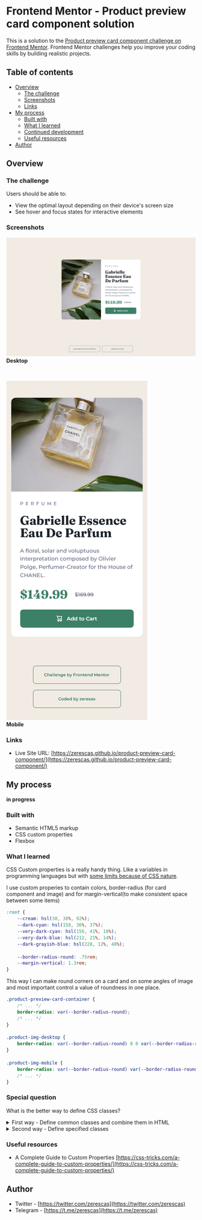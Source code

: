 # Frontend Mentor - Product preview card component solution

This is a solution to the [Product preview card component challenge on Frontend Mentor](https://www.frontendmentor.io/challenges/product-preview-card-component-GO7UmttRfa). Frontend Mentor challenges help you improve your coding skills by building realistic projects. 

## Table of contents

- [Overview](#overview)
  - [The challenge](#challenge)
  - [Screenshots](#screenshots)
  - [Links](#links)
- [My process](#my-process)
  - [Built with](#built-with)
  - [What I learned](#what-i-learned)
  - [Continued development](#continued-development)
  - [Useful resources](#useful-resources)
- [Author](#author)


## Overview

### The challenge

Users should be able to:

- View the optimal layout depending on their device's screen size
- See hover and focus states for interactive elements

### Screenshots

![webpage-screenshot-desktop](/images/webpage-screenshot-desktop.png)<br>
**Desktop**

<br>

![images/webpage-screenshot-mobile](/images/webpage-screenshot-mobile.png)<br>
**Mobile**

### Links

- Live Site URL: [https://zerescas.github.io/product-preview-card-component/](https://zerescas.github.io/product-preview-card-component/)

## My process

**in progress**

### Built with

- Semantic HTML5 markup
- CSS custom properties
- Flexbox

### What I learned

CSS Custom properties is a really handy thing. Like a variables in programming languages but with [some limits because of CSS nature](https://css-tricks.com/the-big-gotcha-with-custom-properties/).

I use custom properies to contain colors, border-radius (for card component and image) and for margin-vertical(to make consistent space between some items)

```css
:root {
    --cream: hsl(30, 38%, 92%);
    --dark-cyan: hsl(158, 36%, 37%);
    --very-dark-cyan: hsl(156, 41%, 18%);
    --very-dark-blue: hsl(212, 21%, 14%);
    --dark-grayish-blue: hsl(228, 12%, 48%);

    --border-radius-round: .75rem;
    --margin-vertical: 1.3rem;
}
```

This way I can make round corners on a card and on some angles of image and most important control a value of roundness  in one place.

```css
.product-preview-card-container {
    /* ... */
    border-radius: var(--border-radius-round);
    /* ... */
}

.product-img-desktop {
    border-radius: var(--border-radius-round) 0 0 var(--border-radius-round);
}

.product-img-mobile {
    border-radius: var(--border-radius-round) var(--border-radius-round) 0 0;
    /* ... */
}
```

### Special question

What is the better way to define CSS classes?

<details>
<summary>First way - Define common classes and combine them in HTML
</summary>

```css
.flex-row {
  display: flex;
  flex-flow: row nowrap;
}

.flex-column {
  display: flex;
  flex-flow: column nowrap;
}

.flex-1 {
  flex: 1 0 0;
}

.align-items-center {
  align-items: center;
}

.justify-content-center {
  justify-content: center;
}
```

```HTML
<!-- ... -->
<div class="flex-column align-items-center justify-content-center">
  <div class="flex-1">
    <!-- ... -->
  </div>
  <div class="flex-1 flex-row align-items-center">
    <!-- ... -->
  </div>
</div>
<!-- ... -->
```

**Advantage** - More flexibile way

**Disadvantage** - HTML element's styles can contains so many items
</details>

<details>
<summary>Second way - Define specified classes</summary>

```css
.card-container {
  /* ... */
  background-color: white;
  color: black;
  padding: 1rem;
  /* ... */
  display: flex;
  flex-flow: column nowrap;
  align-items: center;
  justify-content: center;
  /* ... */
}

.product-img-container {
  flex: 1 0 0;
}

.product-info-container {
  /* ... */
  padding: 0.5rem;
  /* ... */
  flex: 1 0 0;
  display: flex;
  flex-flow: row nowrap;
  align-items: center;
  /* ... */
}
```

```HTML
<!-- ... -->
<div class="card-container">
  <div class="product-img-container">
    <!-- ... -->
  </div>
  <div class="product-info-container">
    <!-- ... -->
  </div>
</div>
<!-- ... -->
```

**Advantage** - More logical way

**Disadvantage** - CSS file contains repeated properties in various selectors.
</details>

### Useful resources

- A Complete Guide to Custom Properties [https://css-tricks.com/a-complete-guide-to-custom-properties/](https://css-tricks.com/a-complete-guide-to-custom-properties/)

## Author

- Twitter - [https://twitter.com/zerescas](https://twitter.com/zerescas)
- Telegram - [https://t.me/zerescas](https://t.me/zerescas)